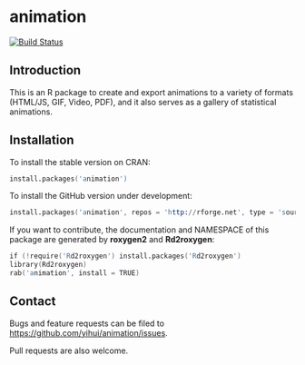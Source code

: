 # animation

[![Build Status](https://travis-ci.org/yihui/animation.png)](https://travis-ci.org/yihui/animation)

## Introduction

This is an R package to create and export animations to a variety of formats
(HTML/JS, GIF, Video, PDF), and it also serves as a gallery of statistical
animations.

## Installation

To install the stable version on CRAN:

```s
install.packages('animation')
```

To install the GitHub version under development:

```s
install.packages('animation', repos = 'http://rforge.net', type = 'source')
```

If you want to contribute, the documentation and NAMESPACE of this package
are generated by **roxygen2** and **Rd2roxygen**:

```s
if (!require('Rd2roxygen') install.packages('Rd2roxygen')
library(Rd2roxygen)
rab('animation', install = TRUE)
```

## Contact

Bugs and feature requests can be filed to
<https://github.com/yihui/animation/issues>. 

Pull requests are also welcome.

